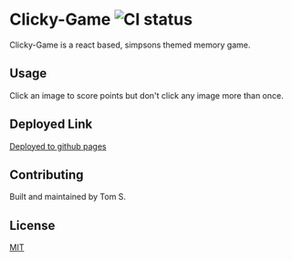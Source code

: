 # Clicky-Game ![CI status](https://img.shields.io/badge/build-passing-brightgreen.svg)

Clicky-Game is a react based, simpsons themed memory game. 



## Usage
Click an image to score points but don't click any image more than once.

## Deployed Link
[Deployed to github pages](https://tom-schof.github.io/Clicky-Game/)

## Contributing
Built and maintained by Tom S.


## License
[MIT](https://choosealicense.com/licenses/mit/)
